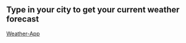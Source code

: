 ## Type in your city to get your current weather forecast

[Weather-App](https://courtneydowns.github.io/weather-app/ "Weather App")
